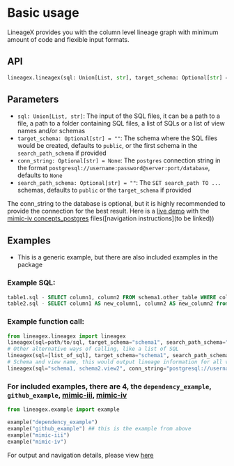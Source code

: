 # Basic usage
LineageX provides you with the column level lineage graph with minimum amount of code and flexible input formats.

## API
```python
lineagex.lineagex(sql: Union[List, str], target_schema: Optional[str] = "", conn_string: Optional[str] = None, search_path_schema: Optional[str] = "")
```

## Parameters
- `sql: Union[List, str]`: The input of the SQL files, it can be a path to a file, a path to a folder containing SQL files, a list of SQLs or a list of view names and/or schemas
- `target_schema: Optional[str] = ""`: The schema where the SQL files would be created, defaults to `public`, or the first schema in the `search_path_schema` if provided
- `conn_string: Optional[str] = None`: The `postgres` connection string in the format `postgresql://username:password@server:port/database`, defaults to `None`
- `search_path_schema: Optional[str] = ""`: The `SET search_path TO ...` schemas, defaults to `public` or the `target_schema` if provided

The conn_string to the database is optional, but it is highly recommended to provide the connection for the best result.
Here is a [live demo](https://zshandy.github.io/lineagex-demo/) with the [mimic-iv concepts_postgres](https://github.com/MIT-LCP/mimic-code/tree/main/mimic-iv/concepts_postgres) files([navigation instructions](to be linked))

## Examples
- This is a generic example, but there are also included examples in the package
### Example SQL:
  ```SQL
  table1.sql - SELECT column1, column2 FROM schema1.other_table WHERE column3 IS NOT NULL;
  table2.sql - SELECT column1 AS new_column1, column2 AS new_column2 from schema1.table1;
  ```
### Example function call:
  ```python
  from lineagex.lineagex import lineagex
  lineagex(sql=path/to/sql, target_schema="schema1", search_path_schema="schema1, public")
  # Other alternative ways of calling, like a list of SQL
  lineagex(sql=[list_of_sql], target_schema="schema1", search_path_schema="schema1, public") 
  # Schema and view name, this would output lineage information for all views in schema1 and schema2.view2
  lineagex(sql="schema1, schema2.view2", conn_string="postgresql://username:password@server:port/database") 
  ```

### For included examples, there are 4, the `dependency_example`, `github_example`, [mimic-iii](https://github.com/MIT-LCP/mimic-code/tree/main/mimic-iii/concepts_postgres), [mimic-iv](https://github.com/MIT-LCP/mimic-code/tree/main/mimic-iv/concepts_postgres)

  ```python
  from lineagex.example import example

  example("dependency_example")
  example("github_example") ## this is the example from above
  example("mimic-iii")
  example("mimic-iv")
  ```

For output and navigation details, please view [here](https://sfu-db.github.io/lineagex/output.html)